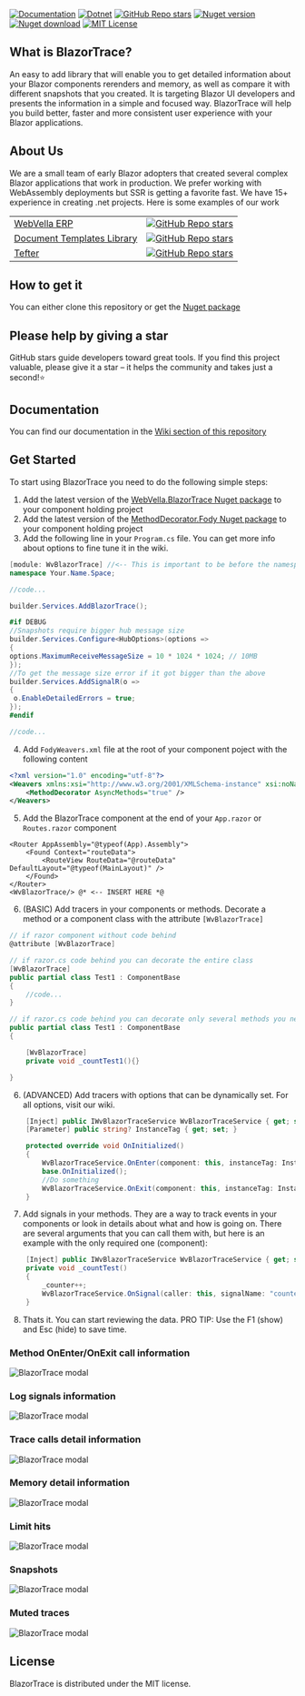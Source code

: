 ﻿[![Documentation](https://img.shields.io/badge/Documentation-blue?style=for-the-badge)](https://github.com/WebVella/WebVella.BlazorTrace/wiki)
[![Dotnet](https://img.shields.io/badge/platform-.NET-blue?style=for-the-badge)](https://www.nuget.org/packages/WebVella.BlazorTrace)
[![GitHub Repo stars](https://img.shields.io/github/stars/WebVella/WebVella.BlazorTrace?style=for-the-badge)](https://github.com/WebVella/WebVella.BlazorTrace/stargazers)
[![Nuget version](https://img.shields.io/nuget/v/WebVella.BlazorTrace?style=for-the-badge)](https://www.nuget.org/packages/WebVella.BlazorTrace)
[![Nuget download](https://img.shields.io/nuget/dt/WebVella.BlazorTrace?style=for-the-badge)](https://www.nuget.org/packages/WebVella.BlazorTrace)
[![MIT License](https://img.shields.io/badge/License-MIT-green.svg?style=for-the-badge)](https://github.com/WebVella/WebVella.BlazorTrace/blob/main/LICENSE)

## What is BlazorTrace?
An easy to add library that will enable you to get detailed information about your Blazor components rerenders and memory, as well as compare it with different snapshots that you created. It is targeting Blazor UI developers and presents the information in a simple and focused way. BlazorTrace will help you build better, faster and more consistent user experience with your Blazor applications.

## About Us
We are a small team of early Blazor adopters that created several complex Blazor applications that work in production. We prefer working with WebAssembly deployments but SSR is getting a favorite fast. We have 15+ experience in creating .net projects. Here is some examples of our work

| | |
|---|---|
| [WebVella ERP](https://github.com/WebVella/WebVella-ERP) | [![GitHub Repo stars](https://img.shields.io/github/stars/WebVella/WebVella-ERP?style=for-the-badge)](https://github.com/WebVella/WebVella-ERP/stargazers) | [![Nuget download](https://img.shields.io/nuget/dt/WebVella.ERP?style=for-the-badge)](https://www.nuget.org/packages/WebVella.ERP)
| [Document Templates Library](https://github.com/WebVella/WebVella.DocumentTemplates) | [![GitHub Repo stars](https://img.shields.io/github/stars/WebVella/WebVella.DocumentTemplates?style=for-the-badge)](https://github.com/WebVella/WebVella.DocumentTemplates/stargazers) | [![Nuget download](https://img.shields.io/nuget/dt/WebVella.DocumentTemplates?style=for-the-badge)](https://www.nuget.org/packages/WebVella.DocumentTemplates)
| [Tefter](https://github.com/WebVella/WebVella.Tefter) | [![GitHub Repo stars](https://img.shields.io/github/stars/WebVella/WebVella.Tefter?style=for-the-badge)](https://github.com/WebVella/WebVella.Tefter/stargazers) | [![Nuget download](https://img.shields.io/nuget/dt/WebVella.Tefter?style=for-the-badge)](https://www.nuget.org/packages/WebVella.Tefter)

## How to get it
You can either clone this repository or get the [Nuget package](https://www.nuget.org/packages/WebVella.BlazorTrace)

## Please help by giving a star
GitHub stars guide developers toward great tools. If you find this project valuable, please give it a star – it helps the community and takes just a second!⭐

## Documentation
You can find our documentation in the [Wiki section of this repository](https://github.com/WebVella/WebVella.BlazorTrace/wiki)

## Get Started
To start using BlazorTrace you need to do the following simple steps:

1. Add the latest version of the [WebVella.BlazorTrace Nuget package](https://www.nuget.org/packages/WebVella.BlazorTrace) to your component holding project
2. Add the latest version of the [MethodDecorator.Fody Nuget package](https://www.nuget.org/packages/MethodDecorator.Fody) to your component holding project
3. Add the following line in your ```Program.cs``` file. You can get more info about options to fine tune it in the wiki.

``` csharp
[module: WvBlazorTrace] //<-- This is important to be before the namespace declaration
namespace Your.Name.Space;

//code...

builder.Services.AddBlazorTrace();

#if DEBUG
//Snapshots require bigger hub message size
builder.Services.Configure<HubOptions>(options =>
{
options.MaximumReceiveMessageSize = 10 * 1024 * 1024; // 10MB
});
//To get the message size error if it got bigger than the above
builder.Services.AddSignalR(o =>
{
 o.EnableDetailedErrors = true;
});
#endif

//code...

```

4. Add ```FodyWeavers.xml``` file at the root of your component poject with the following content

``` xml
<?xml version="1.0" encoding="utf-8"?>
<Weavers xmlns:xsi="http://www.w3.org/2001/XMLSchema-instance" xsi:noNamespaceSchemaLocation="FodyWeavers.xsd">
	<MethodDecorator AsyncMethods="true" />
</Weavers>
```

5. Add the BlazorTrace component at the end of your ```App.razor``` or ```Routes.razor``` component

``` razor
<Router AppAssembly="@typeof(App).Assembly">
    <Found Context="routeData">
        <RouteView RouteData="@routeData" DefaultLayout="@typeof(MainLayout)" />
    </Found>
</Router>
<WvBlazorTrace/> @* <-- INSERT HERE *@
```

6. (BASIC) Add tracers in your components or methods. Decorate a method or a component class with the attribute ```[WvBlazorTrace]```

``` csharp
// if razor component without code behind
@attribute [WvBlazorTrace]
```

``` csharp
// if razor.cs code behind you can decorate the entire class
[WvBlazorTrace]
public partial class Test1 : ComponentBase
{
	//code...
}
```

``` csharp
// if razor.cs code behind you can decorate only several methods you need traced
public partial class Test1 : ComponentBase
{

	[WvBlazorTrace]
	private void _countTest1(){}

}
```

6. (ADVANCED) Add tracers with options that can be dynamically set. For all options, visit our wiki.

``` csharp
	[Inject] public IWvBlazorTraceService WvBlazorTraceService { get; set; } = default!;
	[Parameter] public string? InstanceTag { get; set; }

	protected override void OnInitialized()
	{
		WvBlazorTraceService.OnEnter(component: this, instanceTag: InstanceTag);
		base.OnInitialized();
		//Do something
		WvBlazorTraceService.OnExit(component: this, instanceTag: InstanceTag);
	}
```

7. Add signals in your methods. They are a way to track events in your components or look in details about what and how is going on.
There are several arguments that you can call them with, but here is an example with the only required one (component):

``` csharp
	[Inject] public IWvBlazorTraceService WvBlazorTraceService { get; set; } = default!;
	private void _countTest()
	{
		_counter++;
		WvBlazorTraceService.OnSignal(caller: this, signalName: "counter");
	}
```

8. Thats it. You can start reviewing the data. PRO TIP: Use the F1 (show) and Esc (hide) to save time.

### Method OnEnter/OnExit call information

![BlazorTrace modal](https://github.com/WebVella/WebVella.BlazorTrace/blob/main/images/trace-modal-methods.png)

### Log signals information

![BlazorTrace modal](https://github.com/WebVella/WebVella.BlazorTrace/blob/main/images/trace-modal-signals.png)

### Trace calls detail information

![BlazorTrace modal](https://github.com/WebVella/WebVella.BlazorTrace/blob/main/images/trace-list-modal.png)

### Memory detail information

![BlazorTrace modal](https://github.com/WebVella/WebVella.BlazorTrace/blob/main/images/memory-modal.png)

### Limit hits

![BlazorTrace modal](https://github.com/WebVella/WebVella.BlazorTrace/blob/main/images/limits-modal.png)

### Snapshots

![BlazorTrace modal](https://github.com/WebVella/WebVella.BlazorTrace/blob/main/images/trace-modal-snapshots.png)

### Muted traces

![BlazorTrace modal](https://github.com/WebVella/WebVella.BlazorTrace/blob/main/images/trace-modal-muted.png)

## License
BlazorTrace is distributed under the MIT license.
